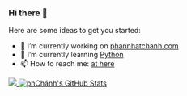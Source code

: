 ### Hi there 👋

Here are some ideas to get you started:

- 🔭 I’m currently working on [phannhatchanh.com](https://phannhatchanh.com)
- 🌱 I’m currently learning [Python](https://www.python.org)
- 📫 How to reach me: [at here](https://phannhatchanh.com/contact/)

<a href="https://github.com/junhobaik/junhobaik">
  <img src="https://github-readme-stats.vercel.app/api/top-langs/?username=phannhatchanh&hide=html" />
</a>
<a href="https://github.com/junhobaik/junhobaik">
  <img src="https://github-readme-stats.vercel.app/api?username=phannhatchanh&show_icons=true&line_height=40&count_private=true&hide=contribs" alt="pnChánh's GitHub Stats" />
</a>

